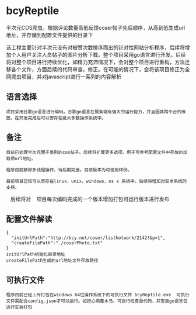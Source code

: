 # bcyReptile
半次元COS爬虫，根据评论数量高低反馈coser帖子先后顺序，从高到低生成url地址，并存储到配置文件提供的目录下

该工程主要针对半次元没有对被赞次数排序而出的针对性网站分析程序，后续将增加个人用户关注人员帖子的图片分析下载。整个项目采用go语言进行开发。后续将对整个项目进行持续优化，如精力充沛情况下，会对整个项目进行重构，方法迁移各个文件，方面后续的代码审查，修正。在可能的情况下，会将该项目修正为全网爬虫项目，并对javascript进行一系列的内容解析

## 语言选择
    
    项目采用谷歌go语言进行编码。谷歌go语言在服务端有强大的运行能力，并且因其跨平台的缘故。在开发完成后可以寄存在绝大多数操作系统中。
    
## 备注

    目前已处理半次元圈子类别的cos帖子。后续将扩展更多选项。例子可参考配置文件中存放的加载项url地址。
    
    程序目前移除多线程操作，待后期完善。目前版本为可使用样例。

    目前项目已知可以寄存在linux，unix，windows，os x 系统中。后续将增加对安卓系统的支持。
    后续将对
    项目每次编码完成的一个版本增加打包可运行版本进行发布
## 配置文件解读
    {
      "initUrlPath":"http://bcy.net/coser/listhotwork/2142?&p=1",
      "createFilePath":"./coserPhoto.txt"
    }
    initUrlPath初始化目录地址
    createFilePath生成的url地址文件存放路径
    
## 可执行文件
    程序目前已经上传打包在windows 64位操作系统下的可执行文件 bcyReptile.exe  可执行文件需配合config.json才可以运行。如担心病毒木马，可自行检查源代码，并安装go语言包进行安装打包
